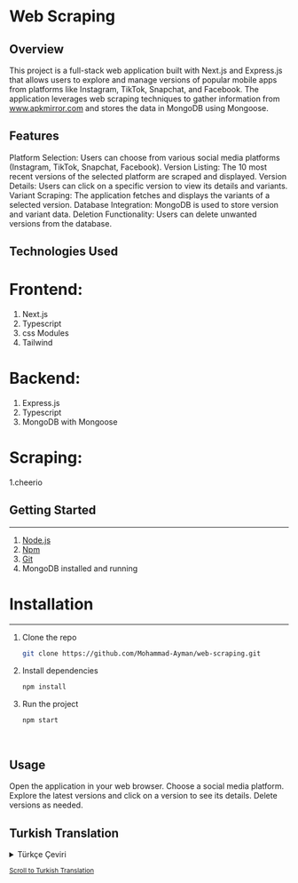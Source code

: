 # Web Scraping

## Overview

This project is a full-stack web application built with Next.js and Express.js that allows users to explore and manage versions of popular mobile apps from platforms like Instagram, TikTok, Snapchat, and Facebook. The application leverages web scraping techniques to gather information from www.apkmirror.com and stores the data in MongoDB using Mongoose.

## Features

Platform Selection: Users can choose from various social media platforms (Instagram, TikTok, Snapchat, Facebook).
Version Listing: The 10 most recent versions of the selected platform are scraped and displayed.
Version Details: Users can click on a specific version to view its details and variants.
Variant Scraping: The application fetches and displays the variants of a selected version.
Database Integration: MongoDB is used to store version and variant data.
Deletion Functionality: Users can delete unwanted versions from the database.

## Technologies Used

# Frontend:

1. Next.js
2. Typescript
3. css Modules
4. Tailwind

# Backend:

1. Express.js
2. Typescript
3. MongoDB with Mongoose

# Scraping:

1.cheerio

## Getting Started

<hr>

1. [Node.js](https://nodejs.org/en/)
2. [Npm](https://www.npmjs.com)
3. [Git](https://git-scm.com/)
4. MongoDB installed and running

# Installation

<hr>

1. Clone the repo

   ```sh
   git clone https://github.com/Mohammad-Ayman/web-scraping.git
   ```

2. Install dependencies
   ```sh
   npm install
   ```
3. Run the project
   ```sh
   npm start
   ```

<br>

## Usage

Open the application in your web browser.
Choose a social media platform.
Explore the latest versions and click on a version to see its details.
Delete versions as needed.

## Turkish Translation

<details>
  <summary>Türkçe Çeviri</summary>

Burada Türkçe çeviriyi ekleyebilirsiniz.

</details>

<sup>[Scroll to Turkish Translation](#turkish-translation)</sup>
